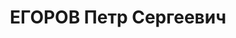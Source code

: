 ---
title: ЕГОРОВ Петр Сергеевич
description: "1898 р. н., м. Мо-сква Московської губ. Росіянин, чл. КП(б)У, освіта\
  \ середня, секретар міськкому партії. Проживав у м. Новоград-Волинськ Київської\
  \ обл. \n  Заарештований 2 вересня 1937 р. Обвинувачувався в причетності до к.-р.\
  \ троцькістсько-терористичної організації. ВК ВС СРСР 23 грудня 1937 р. засуджений\
  \ до розстрілу з конфіскацією майна. Вирок виконано 23 грудня 1937 р. у м. Київ.\
  \ \n  Реабілітований у 1959 р."
---